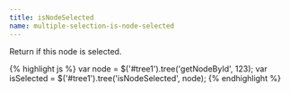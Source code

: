 ```yaml
---
title: isNodeSelected
name: multiple-selection-is-node-selected
---
```


Return if this node is selected.

{% highlight js %}
var node = $('#tree1').tree('getNodeById', 123);
var isSelected = $('#tree1').tree('isNodeSelected', node);
{% endhighlight %}
